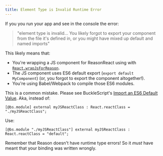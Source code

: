 ```yaml
---
title: Element Type is Invalid Runtime Error
---
```


If you you run your app and see in the console the error:

> "element type is invalid... You likely forgot to export your component from the file it's defined in, or you might have mixed up default and named imports"

This likely means that:

- You're wrapping a JS component for ReasonReact using with [`React.wrapJsForReason`](interop.md#reasonreact-using-reactjs).
- The JS component uses ES6 default export (`export default MyComponent`) (or, you forgot to export the component altogether!).
- You're using Babel/Webpack to compile those ES6 modules.

This is a common mistake. Please see BuckleScript's [Import an ES6 Default Value](https://bucklescript.github.io/docs/en/import-export.html#import-an-es6-default-value). Aka, instead of:

```reason
[@bs.module] external myJSReactClass : React.reactClass = "./myJSReactClass";
```

Use:

```reason
[@bs.module "./myJSReactClass"] external myJSReactClass : React.reactClass = "default";
```

Remember that Reason doesn't have runtime type errors! So it _must_ have meant that your binding was written wrongly.
